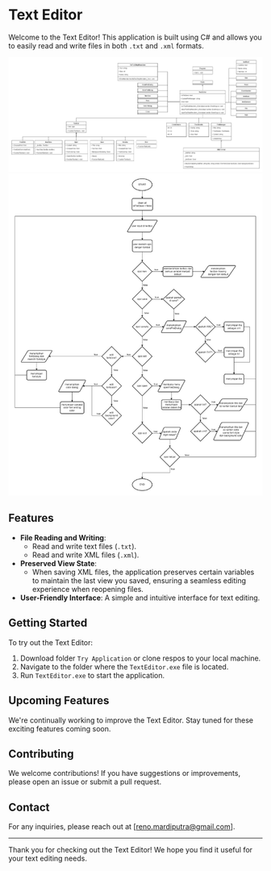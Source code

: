 # Text Editor

Welcome to the Text Editor! This application is built using C# and allows you to easily read and write files in both `.txt` and `.xml` formats.

![Class Diagram](https://github.com/RenoTxT/TextEditor/blob/master/classTextEditor.drawio%20(1).png?raw=true)
![FlowChart](https://github.com/RenoTxT/TextEditor/blob/master/flowchartTextEditor.drawio.png)


## Features

- **File Reading and Writing**: 
  - Read and write text files (`.txt`).
  - Read and write XML files (`.xml`).
- **Preserved View State**: 
  - When saving XML files, the application preserves certain variables to maintain the last view you saved, ensuring a seamless editing experience when reopening files.
- **User-Friendly Interface**: A simple and intuitive interface for text editing.

## Getting Started

To try out the Text Editor:

1. Download folder `Try Application` or clone respos to your local machine.
2. Navigate to the folder where the `TextEditor.exe` file is located.
3. Run `TextEditor.exe` to start the application.

## Upcoming Features

We're continually working to improve the Text Editor. Stay tuned for these exciting features coming soon.

## Contributing

We welcome contributions! If you have suggestions or improvements, please open an issue or submit a pull request.

## Contact

For any inquiries, please reach out at [reno.mardiputra@gmail.com].

---

Thank you for checking out the Text Editor! We hope you find it useful for your text editing needs.

